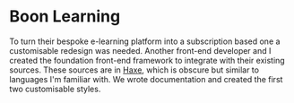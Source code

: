 <!--
  slug: boonlearning
  type: fortpolio
  excerpt: 
  categories: front end, HTML/CSS
  tags: HTML, CSS, BEM, Docker, Haxe, framework
  clients: Boon software
  thumbnail:
  image: 
  images: 
  inCv: true
  inPortfolio: false
  dateFrom: 2019-11-01
  dateTo: 2019-3-01
  collaboration: https://www.linkedin.com/in/tjin-cheng/
-->

# Boon Learning

To turn their bespoke e-learning platform into a subscription based one a customisable redesign was needed.
Another front-end developer and I created the foundation front-end framework to integrate with their existing sources. These sources are in [Haxe](https://haxe.org/), which is obscure but similar to languages I'm familiar with. We wrote documentation and created the first two customisable styles. 
